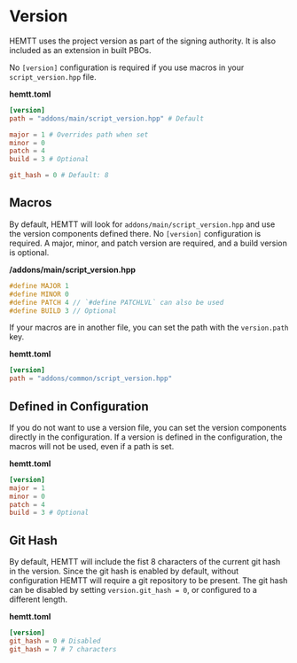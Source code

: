 # Version

HEMTT uses the project version as part of the signing authority.
It is also included as an extension in built PBOs.

No `[version]` configuration is required if you use macros in your `script_version.hpp` file.

**hemtt.toml**

```toml
[version]
path = "addons/main/script_version.hpp" # Default

major = 1 # Overrides path when set
minor = 0
patch = 4
build = 3 # Optional

git_hash = 0 # Default: 8
```

## Macros

By default, HEMTT will look for `addons/main/script_version.hpp` and use the version components defined there. No `[version]` configuration is required.
A major, minor, and patch version are required, and a build version is optional.

**/addons/main/script_version.hpp**

```cpp
#define MAJOR 1
#define MINOR 0
#define PATCH 4 // `#define PATCHLVL` can also be used
#define BUILD 3 // Optional
```

If your macros are in another file, you can set the path with the `version.path` key.

**hemtt.toml**

```toml
[version]
path = "addons/common/script_version.hpp"
```

## Defined in Configuration

If you do not want to use a version file, you can set the version components directly in the configuration. If a version is defined in the configuration, the macros will not be used, even if a path is set.

**hemtt.toml**

```toml
[version]
major = 1
minor = 0
patch = 4
build = 3 # Optional
```

## Git Hash

By default, HEMTT will include the fist 8 characters of the current git hash in the version.
Since the git hash is enabled by default, without configuration HEMTT will require a git repository to be present.
The git hash can be disabled by setting `version.git_hash = 0`, or configured to a different length.

**hemtt.toml**

```toml
[version]
git_hash = 0 # Disabled
git_hash = 7 # 7 characters
```
